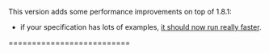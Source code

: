This version adds some performance improvements on top of 1.8.1:

 * if your specification has lots of examples, [it should now run really faster](http://bit.ly/yKJu3x).
 
 ==========================
